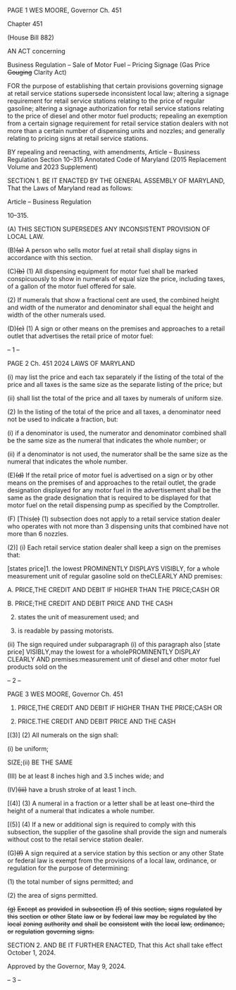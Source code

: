 PAGE 1
WES MOORE, Governor Ch. 451

Chapter 451

(House Bill 882)

AN ACT concerning

Business Regulation – Sale of Motor Fuel – Pricing Signage
(Gas Price ~~Gouging~~ Clarity Act)

FOR the purpose of establishing that certain provisions governing signage at retail service
stations supersede inconsistent local law; altering a signage requirement for retail
service stations relating to the price of regular gasoline; altering a signage
authorization for retail service stations relating to the price of diesel and other motor
fuel products; repealing an exemption from a certain signage requirement for retail
service station dealers with not more than a certain number of dispensing units and
nozzles; and generally relating to pricing signs at retail service stations.

BY repealing and reenacting, with amendments,
Article – Business Regulation
Section 10–315
Annotated Code of Maryland
(2015 Replacement Volume and 2023 Supplement)

SECTION 1. BE IT ENACTED BY THE GENERAL ASSEMBLY OF MARYLAND,
That the Laws of Maryland read as follows:

Article – Business Regulation

10–315.

(A) THIS SECTION SUPERSEDES ANY INCONSISTENT PROVISION OF LOCAL
LAW.

(B)~~(a)~~ A person who sells motor fuel at retail shall display signs in accordance
with this section.

(C)~~(b)~~ (1) All dispensing equipment for motor fuel shall be marked
conspicuously to show in numerals of equal size the price, including taxes, of a gallon of the
motor fuel offered for sale.

(2) If numerals that show a fractional cent are used, the combined height
and width of the numerator and denominator shall equal the height and width of the other
numerals used.

(D)~~(c)~~ (1) A sign or other means on the premises and approaches to a retail
outlet that advertises the retail price of motor fuel:

– 1 –

PAGE 2
Ch. 451 2024 LAWS OF MARYLAND

(i) may list the price and each tax separately if the listing of the
total of the price and all taxes is the same size as the separate listing of the price; but

(ii) shall list the total of the price and all taxes by numerals of
uniform size.

(2) In the listing of the total of the price and all taxes, a denominator need
not be used to indicate a fraction, but:

(i) if a denominator is used, the numerator and denominator
combined shall be the same size as the numeral that indicates the whole number; or

(ii) if a denominator is not used, the numerator shall be the same
size as the numeral that indicates the whole number.

(E)~~(d)~~ If the retail price of motor fuel is advertised on a sign or by other means
on the premises of and approaches to the retail outlet, the grade designation displayed for
any motor fuel in the advertisement shall be the same as the grade designation that is
required to be displayed for that motor fuel on the retail dispensing pump as specified by
the Comptroller.

(F) [This~~(e)~~ (1) subsection does not apply to a retail service station dealer
who operates with not more than 3 dispensing units that combined have not more than 6
nozzles.

(2)] (i) Each retail service station dealer shall keep a sign on the
premises that:

[states price]1. the lowest PROMINENTLY DISPLAYS
VISIBLY, for a whole measurement unit of regular gasoline sold on theCLEARLY AND
premises:

A. PRICE,THE CREDIT AND DEBIT IF HIGHER THAN THE
PRICE;CASH OR

B. PRICE;THE CREDIT AND DEBIT PRICE AND THE CASH

2. states the unit of measurement used; and

3. is readable by passing motorists.

(ii) The sign required under subparagraph (i) of this paragraph also
[state price] VISIBLY,may the lowest for a wholePROMINENTLY DISPLAY CLEARLY AND
premises:measurement unit of diesel and other motor fuel products sold on the

– 2 –

PAGE 3
WES MOORE, Governor Ch. 451

1. PRICE,THE CREDIT AND DEBIT IF HIGHER THAN THE
PRICE;CASH OR

2. PRICE.THE CREDIT AND DEBIT PRICE AND THE CASH

[(3)] (2) All numerals on the sign shall:

(i) be uniform;

SIZE;(ii) BE THE SAME

(III) be at least 8 inches high and 3.5 inches wide; and

(IV)~~(iii)~~ have a brush stroke of at least 1 inch.

[(4)] (3) A numeral in a fraction or a letter shall be at least one–third the
height of a numeral that indicates a whole number.

[(5)] (4) If a new or additional sign is required to comply with this
subsection, the supplier of the gasoline shall provide the sign and numerals without cost to
the retail service station dealer.

(G)~~(f)~~ A sign required at a service station by this section or any other State or
federal law is exempt from the provisions of a local law, ordinance, or regulation for the
purpose of determining:

(1) the total number of signs permitted; and

(2) the area of signs permitted.

~~(g)~~ ~~Except~~ ~~as~~ ~~provided~~ ~~in~~ ~~subsection~~ ~~(f)~~ ~~of~~ ~~this~~ ~~section,~~ ~~signs~~ ~~regulated~~ ~~by~~ ~~this~~
~~section~~ ~~or~~ ~~other~~ ~~State~~ ~~law~~ ~~or~~ ~~by~~ ~~federal~~ ~~law~~ ~~may~~ ~~be~~ ~~regulated~~ ~~by~~ ~~the~~ ~~local~~ ~~zoning~~ ~~authority~~
~~and~~ ~~shall~~ ~~be~~ ~~consistent~~ ~~with~~ ~~the~~ ~~local~~ ~~law,~~ ~~ordinance,~~ ~~or~~ ~~regulation~~ ~~governing~~ ~~signs.~~

SECTION 2. AND BE IT FURTHER ENACTED, That this Act shall take effect
October 1, 2024.

Approved by the Governor, May 9, 2024.

– 3 –